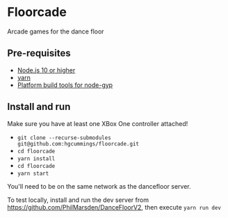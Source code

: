 # Floorcade

Arcade games for the dance floor

## Pre-requisites

* [Node.js 10 or higher](https://nodejs.org/)
* [yarn](https://yarnpkg.com/)
* [Platform build tools for node-gyp](https://github.com/nodejs/node-gyp#installation)

## Install and run

Make sure you have at least one XBox One controller attached!

* `git clone --recurse-submodules git@github.com:hgcummings/floorcade.git`
* `cd floorcade`
* `yarn install`
* `cd floorcade`
* `yarn start`

You'll need to be on the same network as the dancefloor server.

To test locally, install and run the dev server from https://github.com/PhilMarsden/DanceFloorV2, then execute `yarn run dev`
